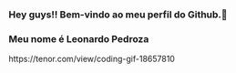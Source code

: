### Hey guys!! Bem-vindo ao meu perfil do Github.👋
### Meu nome é Leonardo Pedroza
<div>
  https://tenor.com/view/coding-gif-18657810
</div>
